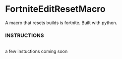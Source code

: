 # FortniteEditResetMacro
A macro that resets builds is fortnite. Built with python.


<h3>INSTRUCTIONS</h3>
<br>a few instuctions coming soon

